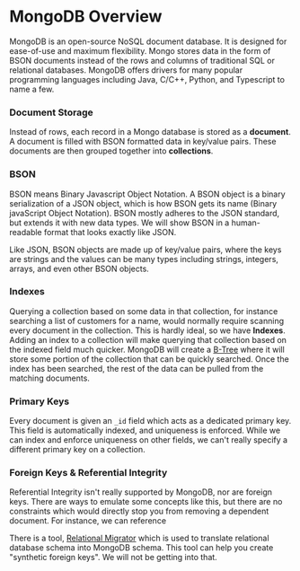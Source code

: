 # MongoDB Overview
MongoDB is an open-source NoSQL document database. It is designed for ease-of-use and maximum flexibility. Mongo stores data in the form of BSON documents instead of the rows and columns of traditional SQL or relational databases. MongoDB offers drivers for many popular programming languages including Java, C/C++, Python, and Typescript to name a few. 

### Document Storage
Instead of rows, each record in a Mongo database is stored as a **document**. A document is filled with BSON formatted data in key/value pairs. These documents are then grouped together into **collections**. 

### BSON
BSON means Binary Javascript Object Notation. A BSON object is a binary serialization of a JSON object, which is how BSON gets its name (Binary javaScript Object Notation). BSON mostly adheres to the JSON standard, but extends it with new data types. We will show BSON in a human-readable format that looks exactly like JSON.

Like JSON, BSON objects are made up of key/value pairs, where the keys are strings and the values can be many types including strings, integers, arrays, and even other BSON objects. 

### Indexes
Querying a collection based on some data in that collection, for instance searching a list of customers for a name, would normally require scanning every document in the collection. This is hardly ideal, so we have **Indexes**. Adding an index to a collection will make querying that collection based on the indexed field much quicker. MongoDB will create a [B-Tree](https://en.wikipedia.org/wiki/B-tree) where it will store some portion of the collection that can be quickly searched. Once the index has been searched, the rest of the data can be pulled from the matching documents.

### Primary Keys
Every document is given an `_id` field which acts as a dedicated primary key. This field is automatically indexed, and uniqueness is enforced. While we can index and enforce uniqueness on other fields, we can't really specify a different primary key on a collection.

### Foreign Keys & Referential Integrity
Referential Integrity isn't really supported by MongoDB, nor are foreign keys. There are ways to emulate some concepts like this, but there are no constraints which would directly stop you from removing a dependent document. For instance, we can reference

There is a tool, [Relational Migrator](https://www.mongodb.com/docs/relational-migrator/) which is used to translate relational database schema into MongoDB schema. This tool can help you create "synthetic foreign keys". We will not be getting into that.